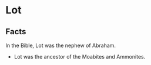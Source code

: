 # Lot

## Facts

In the Bible, Lot was the nephew of Abraham.

* Lot was the ancestor of the Moabites and Ammonites.
